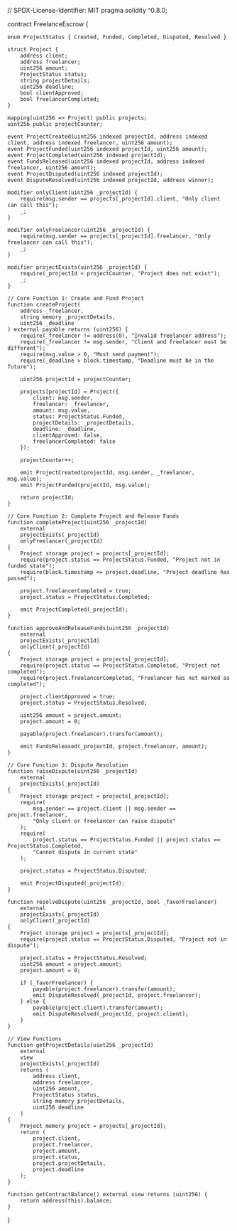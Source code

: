 // SPDX-License-Identifier: MIT
pragma solidity ^0.8.0;

contract FreelanceEscrow {
    
    enum ProjectStatus { Created, Funded, Completed, Disputed, Resolved }
    
    struct Project {
        address client;
        address freelancer;
        uint256 amount;
        ProjectStatus status;
        string projectDetails;
        uint256 deadline;
        bool clientApproved;
        bool freelancerCompleted;
    }
    
    mapping(uint256 => Project) public projects;
    uint256 public projectCounter;
    
    event ProjectCreated(uint256 indexed projectId, address indexed client, address indexed freelancer, uint256 amount);
    event ProjectFunded(uint256 indexed projectId, uint256 amount);
    event ProjectCompleted(uint256 indexed projectId);
    event FundsReleased(uint256 indexed projectId, address indexed freelancer, uint256 amount);
    event ProjectDisputed(uint256 indexed projectId);
    event DisputeResolved(uint256 indexed projectId, address winner);
    
    modifier onlyClient(uint256 _projectId) {
        require(msg.sender == projects[_projectId].client, "Only client can call this");
        _;
    }
    
    modifier onlyFreelancer(uint256 _projectId) {
        require(msg.sender == projects[_projectId].freelancer, "Only freelancer can call this");
        _;
    }
    
    modifier projectExists(uint256 _projectId) {
        require(_projectId < projectCounter, "Project does not exist");
        _;
    }
    
    // Core Function 1: Create and Fund Project
    function createProject(
        address _freelancer,
        string memory _projectDetails,
        uint256 _deadline
    ) external payable returns (uint256) {
        require(_freelancer != address(0), "Invalid freelancer address");
        require(_freelancer != msg.sender, "Client and freelancer must be different");
        require(msg.value > 0, "Must send payment");
        require(_deadline > block.timestamp, "Deadline must be in the future");
        
        uint256 projectId = projectCounter;
        
        projects[projectId] = Project({
            client: msg.sender,
            freelancer: _freelancer,
            amount: msg.value,
            status: ProjectStatus.Funded,
            projectDetails: _projectDetails,
            deadline: _deadline,
            clientApproved: false,
            freelancerCompleted: false
        });
        
        projectCounter++;
        
        emit ProjectCreated(projectId, msg.sender, _freelancer, msg.value);
        emit ProjectFunded(projectId, msg.value);
        
        return projectId;
    }
    
    // Core Function 2: Complete Project and Release Funds
    function completeProject(uint256 _projectId) 
        external 
        projectExists(_projectId)
        onlyFreelancer(_projectId) 
    {
        Project storage project = projects[_projectId];
        require(project.status == ProjectStatus.Funded, "Project not in funded state");
        require(block.timestamp <= project.deadline, "Project deadline has passed");
        
        project.freelancerCompleted = true;
        project.status = ProjectStatus.Completed;
        
        emit ProjectCompleted(_projectId);
    }
    
    function approveAndReleaseFunds(uint256 _projectId)
        external
        projectExists(_projectId)
        onlyClient(_projectId)
    {
        Project storage project = projects[_projectId];
        require(project.status == ProjectStatus.Completed, "Project not completed");
        require(project.freelancerCompleted, "Freelancer has not marked as completed");
        
        project.clientApproved = true;
        project.status = ProjectStatus.Resolved;
        
        uint256 amount = project.amount;
        project.amount = 0;
        
        payable(project.freelancer).transfer(amount);
        
        emit FundsReleased(_projectId, project.freelancer, amount);
    }
    
    // Core Function 3: Dispute Resolution
    function raiseDispute(uint256 _projectId)
        external
        projectExists(_projectId)
    {
        Project storage project = projects[_projectId];
        require(
            msg.sender == project.client || msg.sender == project.freelancer,
            "Only client or freelancer can raise dispute"
        );
        require(
            project.status == ProjectStatus.Funded || project.status == ProjectStatus.Completed,
            "Cannot dispute in current state"
        );
        
        project.status = ProjectStatus.Disputed;
        
        emit ProjectDisputed(_projectId);
    }
    
    function resolveDispute(uint256 _projectId, bool _favorFreelancer)
        external
        projectExists(_projectId)
        onlyClient(_projectId)
    {
        Project storage project = projects[_projectId];
        require(project.status == ProjectStatus.Disputed, "Project not in dispute");
        
        project.status = ProjectStatus.Resolved;
        uint256 amount = project.amount;
        project.amount = 0;
        
        if (_favorFreelancer) {
            payable(project.freelancer).transfer(amount);
            emit DisputeResolved(_projectId, project.freelancer);
        } else {
            payable(project.client).transfer(amount);
            emit DisputeResolved(_projectId, project.client);
        }
    }
    
    // View Functions
    function getProjectDetails(uint256 _projectId)
        external
        view
        projectExists(_projectId)
        returns (
            address client,
            address freelancer,
            uint256 amount,
            ProjectStatus status,
            string memory projectDetails,
            uint256 deadline
        )
    {
        Project memory project = projects[_projectId];
        return (
            project.client,
            project.freelancer,
            project.amount,
            project.status,
            project.projectDetails,
            project.deadline
        );
    }
    
    function getContractBalance() external view returns (uint256) {
        return address(this).balance;
    }
}
